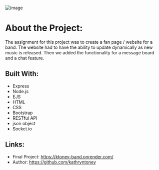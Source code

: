 ![image](https://github.com/kathryntoney/band/assets/127783825/f34fdf12-20c5-49be-8e15-b5da283c8d6b)

# About the Project:
The assignment for this project was to create a fan page / website for a band. The website had to have the ability to update dynamically as new music is released. Then we added the functionality for a message board and a chat feature.

## Built With:
- Express
- Node.js
- EJS
- HTML
- CSS
- Bootstrap
- RESTful API
- json object
- Socket.io

## Links:
- Final Project: https://ktoney-band.onrender.com/
- Author: https://github.com/kathryntoney
